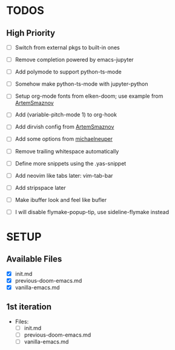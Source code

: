 # TODOS

## High Priority

- [ ] Switch from external pkgs to built-in ones
- [ ] Remove completion powered by emacs-jupyter
- [ ] Add polymode to support python-ts-mode
- [ ] Somehow make python-ts-mode with jupyter-python

- [ ] Setup org-mode fonts from elken-doom; use example from [ArtemSmaznov](https://github.com/ArtemSmaznov/dotfiles-doom-emacs?tab=readme-ov-file#global-options)
- [ ] Add (variable-pitch-mode 1) to org-hook
- [ ] Add dirvish config from [ArtemSmaznov](https://github.com/ArtemSmaznov/dotfiles-doom-emacs?tab=readme-ov-file#global-options)
- [ ] Add some options from [michaelneuper](https://github.com/michaelneuper/doom)

- [ ] Remove trailing whitespace automatically
- [ ] Define more snippets using the .yas-snippet
- [ ] Add neovim like tabs later: vim-tab-bar
- [ ] Add stripspace later
- [ ] Make ibuffer look and feel like bufler
- [ ] I will disable flymake-popup-tip, use sideline-flymake instead

# SETUP

## Available Files

- [x] init.md
- [x] previous-doom-emacs.md
- [x] vanilla-emacs.md

## 1st iteration

- Files:
  - [ ] init.md
  - [ ] previous-doom-emacs.md
  - [ ] vanilla-emacs.md
